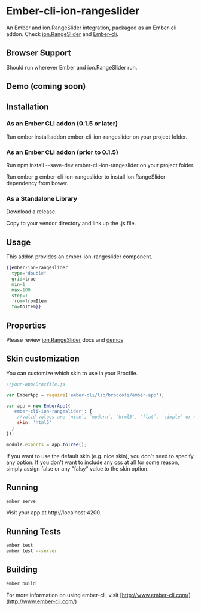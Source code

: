 # Ember-cli-ion-rangeslider
An Ember and ion.RangeSlider integration, packaged as an Ember-cli addon. Check 
[ion.RangeSlider](//github.com/IonDen/ion.rangeSlider) and [Ember-cli](http://www.ember-cli.com/).

## Browser Support
Should run wherever Ember and ion.RangeSlider run.

## Demo (coming soon)

## Installation

### As an Ember CLI addon (0.1.5 or later)

Run ember install:addon ember-cli-ion-rangeslider on your project folder.

### As an Ember CLI addon (prior to 0.1.5)

Run npm install --save-dev ember-cli-ion-rangeslider on your project folder.

Run ember g ember-cli-ion-rangeslider to install ion.RangeSlider dependency from bower.

### As a Standalone Library

Download a release.

Copy to your vendor directory and link up the .js file.

## Usage

This addon provides an ember-ion-rangeslider component.
```handlebars
{{ember-ion-rangeslider
  type="double"
  grid=true
  min=1
  max=100
  step=1
  from=fromItem
  to=toItem}}
```

## Properties
Please review [ion.RangeSlider](//github.com/IonDen/ion.rangeSlider) docs and
[demos](http://ionden.com/a/plugins/ion.rangeSlider/en.html)

## Skin customization

You can customize which skin to use in your Brocfile.

```javascript
//your-app/Brocfile.js

var EmberApp = require('ember-cli/lib/broccoli/ember-app');

var app = new EmberApp({
  'ember-cli-ion-rangeslider': {
    //valid values are `nice`, `modern`, 'html5', 'flat`, `simple` or null
    skin: 'html5'
  }
});

module.exports = app.toTree();
```
If you want to use the default skin (e.g. nice skin), you don't need to specify any option. If you don't want to include any css at all 
for some reason, simply assign false or any "falsy" value to the skin option.

## Running
```bash
ember serve
```
Visit your app at http://localhost:4200.

## Running Tests
```bash
ember test
ember test --server
```

## Building
```bash
ember build
```
For more information on using ember-cli, visit [http://www.ember-cli.com/](http://www.ember-cli.com/)
